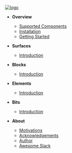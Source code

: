 [![logo](https://raw.githubusercontent.com/raycharius/slack-block-builder-docs/master/docs/resources/images/main/logo-horizontal-small.png)](home.md)

* **Overview**
  * [Supported Components](support.md)
  * [Installation](installation.md)
  * [Getting Started](getting-started.md)

* **Surfaces**
  * [Introduction](surfaces/introduction.md)

* **Blocks**
  * [Introduction](blocks/introduction.md)

* **Elements**
  * [Introduction](elements/introduction.md)
  
* **Bits**
  * [Introduction](bits/introduction.md)

* **About**
  * [Motivations](motivations.md)
  * [Acknowledgements](motivations.md)
  * [Author](motivations.md)
  * [Awesome Slack](motivations.md)